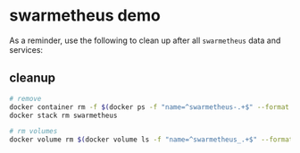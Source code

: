 # swarmetheus demo

As a reminder, use the following to clean up after all `swarmetheus` data and services:

## cleanup

``` sh
# remove
docker container rm -f $(docker ps -f "name=^swarmetheus-.+$" --format "{{.ID}}")
docker stack rm swarmetheus

# rm volumes
docker volume rm $(docker volume ls -f "name=^swarmetheus_.+$" --format "{{.Name}}")
```

